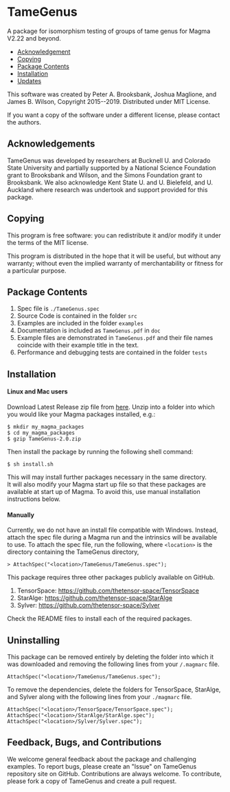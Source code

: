 # TameGenus

A package for isomorphism testing of groups of tame genus for Magma V2.22 and 
beyond. 

 * [Acknowledgement](Acknowlegements)
 * [Copying](Copying)
 * [Package Contents](PackageContents)
 * [Installation](Installation)
 * [Updates](Updates)

This software was created by Peter A. Brooksbank, Joshua Maglione, and James B. 
Wilson, Copyright 2015--2019. Distributed under MIT License.

If you want a copy of the software under a different license, please contact the
authors. 


## Acknowledgements

TameGenus was developed by researchers at Bucknell U. and Colorado State University and partially supported by a National Science Foundation grant to Brooksbank and Wilson, and the Simons Foundation grant to Brooksbank.  We also acknowledge Kent State U. and U. Bielefeld, and U. Auckland where research was undertook and support provided for this package.


## Copying 

This program is free software: you can redistribute it and/or modify it 
under the terms of the MIT license.

This program is distributed in the hope that it will be useful, but without any warranty; without even the implied warranty of merchantability or fitness for a particular purpose. 


## Package Contents 

  1. Spec file is `./TameGenus.spec`
  2. Source Code is contained in the folder `src`
  3. Examples are included in the folder `examples`
  4. Documentation is included as `TameGenus.pdf` in `doc`
  5. Example files are demonstrated in `TameGenus.pdf` and their file names 
     coincide with their example title in the text.
  6. Performance and debugging tests are contained in the folder `tests`


## Installation 

#### Linux and Mac users

Download Latest Release zip file from [here](https://github.com/thetensor-space/TameGenus/releases).
Unzip into a folder into which you would like your Magma packages installed, e.g.:
```
$ mkdir my_magma_packages
$ cd my_magma_packages
$ gzip TameGenus-2.0.zip
```
Then install the package by running the following shell command:
```
$ sh install.sh
```
This will may install further packages necessary in the same directory.  
It will also modify your Magma start up file so that these packages 
are available at start up of Magma.  To avoid this, use manual installation
instructions below.


#### Manually

Currently, we do not have an install file compatible with Windows. Instead, 
attach the spec file during a Magma run and the intrinsics will be available
to use.  To attach the spec file, run the following, where `<location>` is the 
directory containing the TameGenus directory,
```
> AttachSpec("<location>/TameGenus/TameGenus.spec");
```

This package requires three other packages publicly available on GitHub.
  
  1. TensorSpace: <https://github.com/thetensor-space/TensorSpace>
  2. StarAlge: <https://github.com/thetensor-space/StarAlge>
  3. Sylver: <https://github.com/thetensor-space/Sylver>
  
Check the README files to install each of the required packages.


## Uninstalling

This package can be removed entirely by deleting the folder into which it was downloaded and removing the 
following lines from your `/.magmarc` file.
```
AttachSpec("<location>/TameGenus/TameGenus.spec");
```
To remove the dependencies, delete the folders for TensorSpace, StarAlge, and Sylver along with the following lines from your `./magmarc` file.
```
AttachSpec("<location>/TensorSpace/TensorSpace.spec");
AttachSpec("<location>/StarAlge/StarAlge.spec");
AttachSpec("<location>/Sylver/Sylver.spec");
```


## Feedback, Bugs, and Contributions 

We welcome general feedback about the package and challenging examples. To report bugs, please create an "Issue" on TameGenus repository site on GitHub. Contributions are always welcome. To contribute, please fork a copy of TameGenus and create a pull request.
